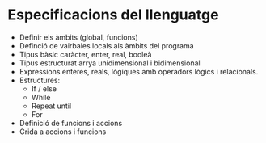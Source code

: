 # Especificacions del llenguatge

* Definir els àmbits (global, funcions)
* Definció de vairbales locals als àmbits del programa
* Tipus bàsic caràcter, enter, real, booleà
* Tipus estructurat arrya unidimensional i bidimensional
* Expressions enteres, reals, lògiques amb operadors lògics i relacionals.
* Estructures:
  * If / else
  * While
  * Repeat until
  * For
* Definició de funcions i accions
* Crida a accions i funcions
